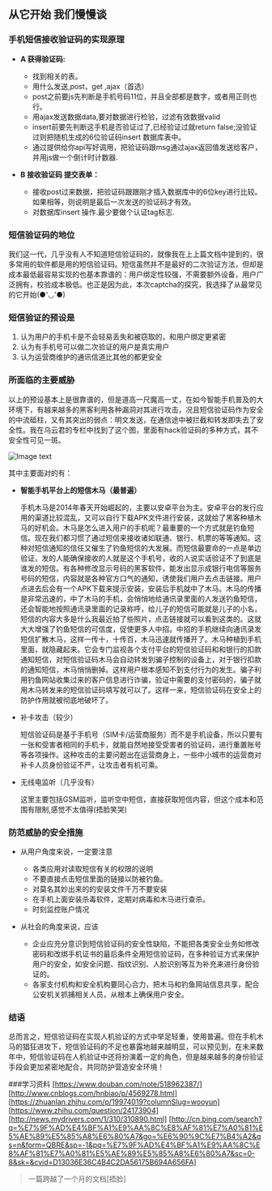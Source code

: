 ## 从它开始 我们慢慢谈
### 手机短信接收验证码的实现原理

* **A  获得验证码:**

	* 找到相关的表。
	* 用什么发送,post，get ,ajax（首选）
	* post之前要js先判断是手机号码11位，并且全部都是数字，或者用正则也行。
	* 用ajax发送数据data,要对数据进行检验，过滤有效数据valid 
	* insert前要先判断这手机是否验证过了,已经验证过就return false;没验证过则把随机生成的6位验证码insert 数据库表中。
	* 通过提供给你api写好调用，把验证码跟msg通过ajax返回值发送给客户，并用js做一个倒计时计数器.

* **B  接收验证码 提交表单：**

	* 接收post过来数据，把验证码跟跟刚才插入数据库中的6位key进行比较。如果相等，则说明是最后一次发送的验证码才有效。
	* 对数据库insert 操作.最少要做个认证tag标志.

### 短信验证码的地位
我们这一代，几乎没有人不知道短信验证码的，就像我在上上篇文档中提到的，很多常用的软件都是用的短信验证码。短信虽然并不是最好的二次验证方法，但却是成本最低最容易实现的也基本靠谱的：用户绑定性较强，不需要额外设备，用户广泛拥有，校验成本极低。也正是因为此，本次captcha的探究，我选择了从最常见的它开始(●'◡'●)

### 短信验证的预设是
1. 认为用户的手机卡是不会轻易丢失和被窃取的，和用户绑定更紧密
2. 认为有手机号可以做二次验证的用户是真实用户
3. 认为运营商维护的通讯信道比其他的都更安全

 
### 所面临的主要威胁
以上的预设基本上是很靠谱的，但是道高一尺魔高一丈，在如今智能手机普及的大环境下，有越来越多的黑客利用各种漏洞对其进行攻击，况且短信验证码作为安全的中流砥柱，又有其突出的弱点：明文发送，在通信途中被拦截和转发即失去了安全性。我在乌云君的专栏中找到了这个图，里面有hack验证码的多种方式，其不安全性可见一斑。

![Image text](https://github.com/Zhaojytt/ns/blob/master/2016-2/zjy/img_folder/22.jpg)

其中主要面对的有：
 
* **智能手机平台上的短信木马（最普遍）**

	手机木马是2014年春天开始崛起的，主要以安卓平台为主。安卓平台的发行应用的渠道比较混乱，又可以自行下载APK文件进行安装，这就给了黑客种植木马的好机会。木马是怎么进入用户的手机呢？最重要的一个方式就是钓鱼短信。现在我们都习惯了通过短信来接收诸如联通、银行、机票的等等通知。这种对短信通知的信任又催生了钓鱼短信的大发展。而短信最要命的一点是单边验证，发的人能确保接收的人就是这个手机号，收的人说实话验证不了到底是谁发的短信。有各种修改显示号码的黑客软件，能发出显示成银行电信等服务号码的短信，内容就是各种官方口气的通知，诱使我们用户去点击链接。用户点进去后会有一个APK下载来提示安装，安装后手机就中了木马。木马的传播是非常迅速的，中了木马的手机，会悄悄地给通讯录里面的人发送钓鱼短信，还会智能地按照通讯录里面的记录称呼，给儿子的短信可能就是儿子的小名，短信的内容大多是什么我最近拍了些照片，点击链接就可以看到这类的。这就大大增强了钓鱼短信的可信度，促使更多人中招。中招的手机继续向通讯录发短信扩散木马，这样一传十，十传百，木马迅速就传播开了。木马种植到手机里面，就隐藏起来。它会专门监视各个支付平台的短信验证码和和银行的扣款通知短信，对短信验证码木马会自动转发到骗子控制的设备上，对于银行扣款的通知短信，木马悄悄删掉。这样用户根本感知不到支付行为的发生。骗子利用钓鱼网站收集过来的客户信息进行诈骗，验证中需要的支付密码的，骗子就用木马转发来的短信验证码填写就可以了。这样一来，短信验证码在安全上的防护作用就被彻底地破坏了。
 

* 补卡攻击（较少）

	短信验证码是基于手机号（SIM卡/运营商服务）而不是手机设备，所以只要有一张和受害者相同的手机卡，就能自然地接受受害者的验证码，进行重置账号等各项操作。这种攻击的主要问题出在运营商身上，一些中小城市的运营商对补卡人员身份验证不严，让攻击者有机可乘。

* 无线电监听（几乎没有）
	
	这里主要包括GSM监听，监听空中短信，直接获取短信内容，但这个成本和范围有限制,感觉不太值得(捂脸笑哭)


### 防范威胁的安全措施

* 从用户角度来说，一定要注意
	* 各类应用对读取短信有关的权限的说明
	* 不要直接点击短信里面的链接以防被钓鱼。
	* 对莫名其妙出来的的安装文件千万不要安装
	* 在手机上面安装杀毒软件，定期对病毒和木马进行查杀。
	* 时刻监控账户情况
 
* 从社会的角度来说，应该
	* 企业应充分意识到短信验证码的安全性缺陷，不能把各类安全业务如修改密码和改绑手机证书的最后条件全用短信验证码，在多种验证方式来保护用户的安全，如安全问题、指纹识别、人脸识别等互为补充来进行身份验证的。
	* 各家支付机构和安全机构要同心合力，把木马和钓鱼网站信息共享，配合公安机关抓捕相关人员，从根本上确保用户安全。
 

### 结语
总而言之，短信验证码在实现人机验证的方式中举足轻重，使用普遍。但在手机木马的猖狂进攻下，短信验证码的不足也暴露地越来越明显，可以预见到，在未来数年中，短信验证码在人机验证中还将扮演着一定的角色，但是越来越多的身份验证手段会更加紧密地配合，共同防护营造安全环境！


###学习资料
[https://www.douban.com/note/518962387/]
[http://www.cnblogs.com/hnbiao/p/4569278.html]
[https://zhuanlan.zhihu.com/p/19974019?columnSlug=wooyun]
[https://www.zhihu.com/question/24173904]
[http://news.mydrivers.com/1/310/310890.html]
[http://cn.bing.com/search?q=%E7%9F%AD%E4%BF%A1%E9%AA%8C%E8%AF%81%E7%A0%81%E5%AE%89%E5%85%A8%E6%80%A7&go=%E6%90%9C%E7%B4%A2&qs=n&form=QBRE&sp=-1&pq=%E7%9F%AD%E4%BF%A1%E9%AA%8C%E8%AF%81%E7%A0%81%E5%AE%89%E5%85%A8%E6%80%A7&sc=0-8&sk=&cvid=D13036E36C4B4C2DA56175B694A656FA]
> 一篇跨越了一个月的文档[捂脸]
